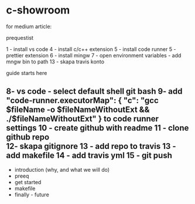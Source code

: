 # c-showroom

for medium article:

prequestist

1 - install vs code
4 - install c/c++ extension
5 - install code runner
5 - prettier extension
6 - install mingw
7 - open environment variables - add mngw bin to path
13 - skapa travis konto

guide starts here

8- vs code -  select default shell git bash
9- add "code-runner.executorMap": {
        "c": "gcc $fileName -o $fileNameWithoutExt && ./$fileNameWithoutExt"
} to code runner settings
10 - create github with readme
11 - clone github repo    
12-  skapa gitignore
13 - add repo to travis
13 -  add makefile
14 - add travis yml
15 - git push
-----
- introduction (why, and what we will do)
- preeq
- get started
- makefile
- finally - future
